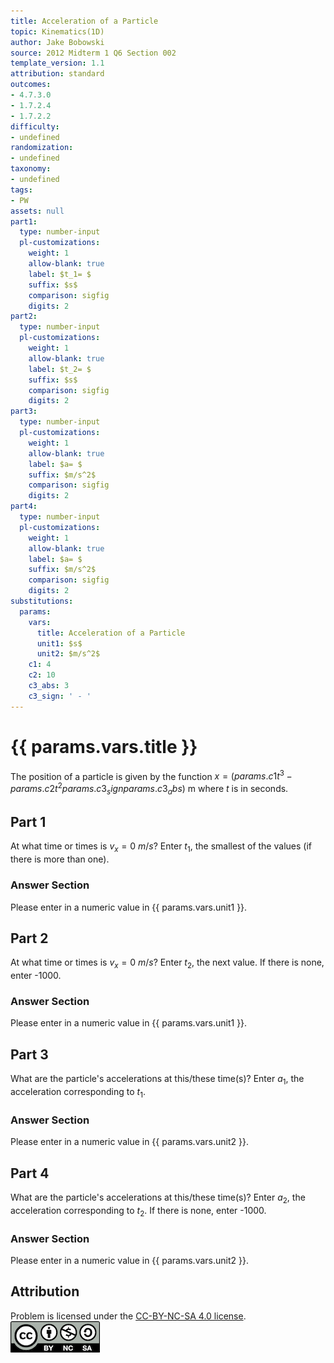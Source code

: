 ```yaml
---
title: Acceleration of a Particle
topic: Kinematics(1D)
author: Jake Bobowski
source: 2012 Midterm 1 Q6 Section 002
template_version: 1.1
attribution: standard
outcomes:
- 4.7.3.0
- 1.7.2.4
- 1.7.2.2
difficulty:
- undefined
randomization:
- undefined
taxonomy:
- undefined
tags:
- PW
assets: null
part1:
  type: number-input
  pl-customizations:
    weight: 1
    allow-blank: true
    label: $t_1= $
    suffix: $s$
    comparison: sigfig
    digits: 2
part2:
  type: number-input
  pl-customizations:
    weight: 1
    allow-blank: true
    label: $t_2= $
    suffix: $s$
    comparison: sigfig
    digits: 2
part3:
  type: number-input
  pl-customizations:
    weight: 1
    allow-blank: true
    label: $a= $
    suffix: $m/s^2$
    comparison: sigfig
    digits: 2
part4:
  type: number-input
  pl-customizations:
    weight: 1
    allow-blank: true
    label: $a= $
    suffix: $m/s^2$
    comparison: sigfig
    digits: 2
substitutions:
  params:
    vars:
      title: Acceleration of a Particle
      unit1: $s$
      unit2: $m/s^2$
    c1: 4
    c2: 10
    c3_abs: 3
    c3_sign: ' - '
---
```

# {{ params.vars.title }}
The position of a particle is given by the function $x = ({{ params.c1 }}t^3 -{{ params.c2 }}t^2 {{ params.c3_sign }} {{ params.c3_abs }})$ m where $t$ is in seconds.

## Part 1

At what time or times is $v_x = 0$ $m/s$? Enter $t_1$, the smallest of the values (if there is more than one).

### Answer Section

Please enter in a numeric value in {{ params.vars.unit1 }}.

## Part 2

At what time or times is $v_x = 0$ $m/s$? Enter $t_2$, the next value. If there is none, enter -1000.

### Answer Section

Please enter in a numeric value in {{ params.vars.unit1 }}.

## Part 3

What are the particle's accelerations at this/these time(s)? Enter $a_1$, the acceleration corresponding to $t_1$.

### Answer Section

Please enter in a numeric value in {{ params.vars.unit2 }}.

## Part 4

What are the particle's accelerations at this/these time(s)? Enter $a_2$, the acceleration corresponding to $t_2$. If there is none, enter -1000.

### Answer Section

Please enter in a numeric value in {{ params.vars.unit2 }}.

## Attribution

Problem is licensed under the [CC-BY-NC-SA 4.0 license](https://creativecommons.org/licenses/by-nc-sa/4.0/).<br> ![The Creative Commons 4.0 license requiring attribution-BY, non-commercial-NC, and share-alike-SA license.](https://raw.githubusercontent.com/firasm/bits/master/by-nc-sa.png)